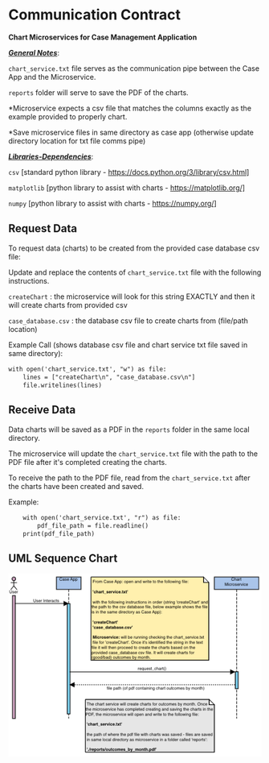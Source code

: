 # Communication Contract
<strong>Chart Microservices for Case Management Application</strong>

<strong><i><u>General Notes</i></u></strong>: 

`chart_service.txt` file serves as the communication pipe between the Case App and the Microservice.

`reports` folder will serve to save the PDF of the charts.

*Microservice expects a csv file that matches the columns exactly as the example provided to properly chart.

*Save microservice files in same directory as case app (otherwise update directory location for txt file comms pipe)

<strong><i><u>Libraries-Dependencies</i></u></strong>: 

`csv` [standard python library - https://docs.python.org/3/library/csv.html]

`matplotlib` [python library to assist with charts - https://matplotlib.org/]

`numpy` [python library to assist with charts - https://numpy.org/]


## Request Data
To request data (charts) to be created from the provided case database csv file:

 Update and replace the contents of `chart_service.txt` file with the following instructions.
 
`createChart` : the microservice will look for this string EXACTLY and then it will create charts from provided csv

`case_database.csv` : the database csv file to create charts from (file/path location)

Example Call (shows database csv file and chart service txt file saved in same directory):

```    
with open('chart_service.txt', "w") as file:
    lines = ["createChart\n", "case_database.csv\n"]
    file.writelines(lines)
```

## Receive Data

Data charts will be saved as a PDF in the `reports` folder in the same local directory.

The microservice will update the `chart_service.txt` file with the path to the PDF file after it's completed creating the charts.

To receive the path to the PDF file, read from the `chart_service.txt` after the charts have been created and saved.

Example:

```    
    with open('chart_service.txt', "r") as file:
        pdf_file_path = file.readline()
    print(pdf_file_path)
```

## UML Sequence Chart
![UML Sequence Chart Image](./UML.png)